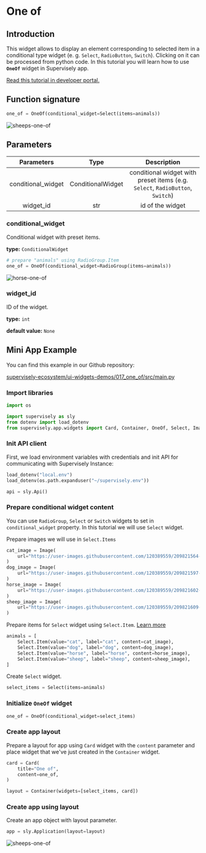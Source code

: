 # One of

## Introduction

This widget allows to display an element corresponding to selected item in a conditional type widget (e. g. `Select`, `RadioButton`, `Switch`). Clicking on it can be processed from python code. In this tutorial you will learn how to use **`OneOf`** widget in Supervisely app.

[Read this tutorial in developer portal.](https://developer.supervise.ly/app-development/apps-with-gui/one-of)

## Function signature

```python
one_of = OneOf(conditional_widget=Select(items=animals))
```

![sheeps-one-of](https://user-images.githubusercontent.com/79905215/218075609-0428af83-0ef1-492b-8623-fa7a7bd0d3de.png)

## Parameters

|     Parameters     |       Type        |                             Description                             |
| :----------------: | :---------------: | :-----------------------------------------------------------------: |
| conditional_widget | ConditionalWidget | conditional widget with preset items (e.g. `Select`, `RadioButton`, `Switch`) |
|     widget_id      |        str        |                          id of the widget                           |

### conditional_widget

Conditional widget with preset items.

**type:** `ConditionalWidget`

```python
# prepare "animals" using RadioGroup.Item
one_of = OneOf(conditional_widget=RadioGroup(items=animals))
```

![horse-one-of](https://user-images.githubusercontent.com/79905215/218075942-d2754ba6-0b9c-4572-b619-9363a2eecaf3.png)

### widget_id

ID of the widget.

**type:** `int`

**default value:** `None`

## Mini App Example

You can find this example in our Github repository:

[supervisely-ecosystem/ui-widgets-demos/017_one_of/src/main.py](https://github.com/supervisely-ecosystem/ui-widgets-demos/blob/master/017_one_of/src/main.py)

### Import libraries

```python
import os

import supervisely as sly
from dotenv import load_dotenv
from supervisely.app.widgets import Card, Container, OneOf, Select, Image
```

### Init API client

First, we load environment variables with credentials and init API for communicating with Supervisely Instance:

```python
load_dotenv("local.env")
load_dotenv(os.path.expanduser("~/supervisely.env"))

api = sly.Api()
```

### Prepare conditional widget content

You can use `RadioGroup`, `Select` or `Switch` widgets to set in `conditional_widget` property.
In this tutorial we will use `Select` widget. 

Prepare images we will use in `Select.Items`

```python
cat_image = Image(
    url="https://user-images.githubusercontent.com/120389559/209821564-7917cbe5-fa8e-49dd-a1ca-519ee2b3a7ca.jpg"
)
dog_image = Image(
    url="https://user-images.githubusercontent.com/120389559/209821597-8670675b-5a18-480c-8fdc-1309e91086c7.jpg"
)
horse_image = Image(
    url="https://user-images.githubusercontent.com/120389559/209821602-ddb8196f-0ac5-4556-abae-178327ff734b.jpg"
)
sheep_image = Image(
    url="https://user-images.githubusercontent.com/120389559/209821609-c8396b3e-d7a3-4beb-b92b-539d31e91e90.jpg"
)
```

Prepare items for `Select` widget using `Select.Item`. [Learn more](https://github.com/supervisely-ecosystem/ui-widgets-demos/tree/master/009_select)

```python
animals = [
    Select.Item(value="cat", label="cat", content=cat_image),
    Select.Item(value="dog", label="dog", content=dog_image),
    Select.Item(value="horse", label="horse", content=horse_image),
    Select.Item(value="sheep", label="sheep", content=sheep_image),
]
```

Create `Select` widget.

```python
select_items = Select(items=animals)
```


### Initialize `OneOf` widget

```python
one_of = OneOf(conditional_widget=select_items)
```

### Create app layout

Prepare a layout for app using `Card` widget with the `content` parameter and place widget that we've just created in the `Container` widget.

```python
card = Card(
    title="One of",
    content=one_of,
)

layout = Container(widgets=[select_items, card])
```

### Create app using layout

Create an app object with layout parameter.

```python
app = sly.Application(layout=layout)
```

![sheeps-one-of](https://user-images.githubusercontent.com/79905215/218075609-0428af83-0ef1-492b-8623-fa7a7bd0d3de.png)